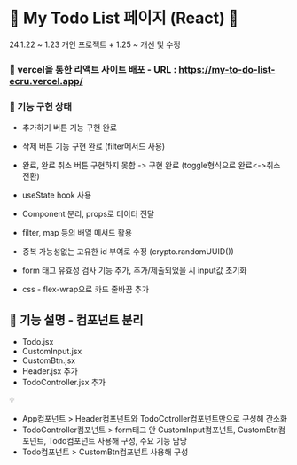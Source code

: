 # 📝 My Todo List 페이지 (React) 🐾

24.1.22 ~ 1.23 개인 프로젝트 + 1.25 ~ 개선 및 수정

### 🔗 vercel을 통한 리액트 사이트 배포 - URL : https://my-to-do-list-ecru.vercel.app/

### 📌 기능 구현 상태

- 추가하기 버튼 기능 구현 완료
- 삭제 버튼 기능 구현 완료 (filter메서드 사용)
- 완료, 완료 취소 버튼 구현하지 못함 -> 구현 완료 (toggle형식으로 완료<->취소 전환)

- useState hook 사용
- Component 분리, props로 데이터 전달
- filter, map 등의 배열 메서드 활용
- 중복 가능성없는 고유한 id 부여로 수정 (crypto.randomUUID())
- form 태그 유효성 검사 기능 추가, 추가/제출되었을 시 input값 초기화
- css - flex-wrap으로 카드 줄바꿈 추가

## 📌 기능 설명 - 컴포넌트 분리

- Todo.jsx
- CustomInput.jsx
- CustomBtn.jsx
- Header.jsx 추가
- TodoController.jsx 추가

💡

- App컴포넌트 > Header컴포넌트와 TodoCotroller컴포넌트만으로 구성해 간소화
- TodoController컴포넌트 > form태그 안 CustomInput컴포넌트, CustomBtn컴포넌트, Todo컴포넌트 사용해 구성, 주요 기능 담당
- Todo컴포넌트 > CustomBtn컴포넌트 사용해 구성

